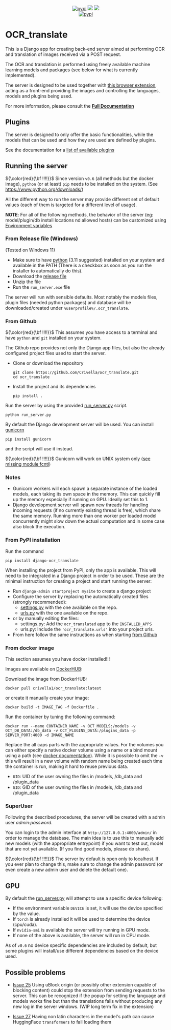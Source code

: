 <div align="center">
  <p align="center">
	<a href="https://pypi.org/project/django-ocr_translate/"><img src="https://img.shields.io/pypi/dm/django-ocr_translate?style=flat-square" alt="pypi"/></a>
	<a href="https://pypi.org/project/django-ocr_translate/"><img src="https://img.shields.io/pypi/v/django-ocr_translate?style=flat-square" /></a>
	<a href="https://pypi.org/project/django-ocr_translate/"><img src="https://img.shields.io/github/downloads/Crivella/ocr_translate/total.svg?style=flat-square" /></a>
  <br />
	<a href="https://crivella.github.io/ocr_translate/"><img src="https://img.shields.io/badge/GitHub%20Pages-222222?style=for-the-badge&logo=GitHub%20Pages&logoColor=white" alt="pypi"/></a>
  </p>
</div>

# OCR_translate

This is a Django app for creating back-end server aimed at performing OCR and translation of images received via a POST request.

The OCR and translation is performed using freely available machine learning models and packages (see below for what is currently implemented).

The server is designed to be used together with [this browser extension](https://github.com/Crivella/ocr_extension), acting as a front-end providing the images and controlling the languages, models and plugins being used.

For more information, please consult the **[Full Documentation](https://crivella.github.io/ocr_translate/)**

## Plugins

The server is designed to only offer the basic functionalities, while the models that can be used and how they are used are defined by plugins.

See the documentation for a [list of available plugins](https://crivella.github.io/ocr_translate/user/index.html#known-validated-plugins)

<!-- - [ocr_translate-hugging_face](https://github.com/Crivella/ocr_translate-hugging_face): Plugin for using Hugging Face models for OCR and translation.
- [ocr_translate-easyocr](https://github.com/Crivella/ocr_translate-easyocr): Plugin for using EasyOCR models for BBox detection.
- [ocr_translate-tesseract](https://github.com/Crivella/ocr_translate-tesseract): Plugin for using Tesseract models for OCR.
- [ocr_translate-paddle](https://github.com/Crivella/ocr_translate-paddle): Plugin for using PaddleOCR models for BBox detection and OCR.
- [ocr_translate-ollama](https://github.com/Crivella/ocr_translate-ollama): Plugin for using LLMs through ollama for translation.
- [ocr_translate-google](https://github.com/Crivella/ocr_translate-google): Plugin for using Google Translate for translation. -->


## Running the server

${\color{red}{\bf !!!!}}$ Since version `v0.6` (all methods but the docker image), `python` (or at least) `pip` needs to be installed on the system. (See https://www.python.org/downloads/)

All the different way to run the server may provide different set of default values (each of them is targeted for a different level of usage).

**NOTE**: For all of the following methods, the behavior of the server (eg: model/plugin/db install locations nd allowed hosts) can be customized using [Environment variables](https://crivella.github.io/ocr_translate/user/envs.html)

### From Release file (Windows)

(Tested on Windows 11)

- Make sure to have [python](https://www.python.org/downloads/windows/) (3.11 suggested) installed on your system and available in the PATH (There is a checkbox as soon as you run the installer to automatically do this).
- Download the [release file](/../../releases/latest/download/run_server.zip)
- Unzip the file
- Run the `run_server.exe` file

The server will run with sensible defaults. Most notably the models files, plugin files (needed python packages) and database will be downloaded/created under `%userprofile%/.ocr_translate`.

### From Github

${\color{red}{\bf !!!!}}$ This assumes you have access to a terminal and have `python` and `git` installed on your system.

The Github repo provides not only the Django app files, but also the already configured project files used to start the server.

- Clone or download the repository

      git clone https://github.com/Crivella/ocr_translate.git
      cd ocr_translate

- Install the project and its dependencies

      pip install .

Run the server by using the provided [run_server.py](run_server.py) script.

    python run_server.py

By default the Django development server will be used. You can install [gunicorn](https://gunicorn.org/)

    pip install gunicorn

and the script will use it instead.

${\color{red}{\bf !!!!}}$ Gunicorn will work on UNIX system only ([see missing module fcntl](https://stackoverflow.com/questions/62788628/modulenotfounderror-no-module-named-fcntl))

### Notes

- Gunicorn workers will each spawn a separate instance of the loaded models, each taking its own space in the memory. This can quickly fill up the memory especially if running on GPU. Ideally set this to 1.
- Django development server will spawn new threads for handling incoming requests (if no currently existing thread is free), which share the same memory. Running more than one worker per loaded model concurrently might slow down the actual computation and in some case also block the execution.

### From PyPI installation

Run the command

    pip install django-ocr_translate

When installing the project from PyPI, only the app is available.
This will need to be integrated in a Django project in order to be used.
These are the minimal instruction for creating a project and start running the server:

- Run `django-admin startproject mysite` to create a django project
- Configure the server by replacing the automatically created files (strongly recommended):
  - [settings.py](mysite/settings.py) with the one available on the repo.
  - [urls.py](mysite/urls.py) with the one available on the repo.
- or by manually editing the files:
  - settings.py: Add the `ocr_translated` app to the `INSTALLED_APPS`
  - urls.py: Include the `'ocr_translate.urls'` into your project urls.
- From here follow the same instructions as when starting [from Github](#from-github)

### From docker image

This section assumes you have docker installed!!!

Images are available on [DockerHUB](https://hub.docker.com/r/crivella1/ocr_translate):

Download the image from DockerHUB:

    docker pull crivella1/ocr_translate:latest

or create it manually create your image:

    docker build -t IMAGE_TAG -f Dockerfile .

Run the container by tuning the following command:

    docker run --name CONTAINER_NAME -v OCT_MODELS:/models -v OCT_DB_DATA:/db_data -v OCT_PLUGINS_DATA:/plugins_data -p SERVER_PORT:4000 -d IMAGE_NAME

Replace the all caps parts with the appropriate values.
For the volumes you can either specify a native docker volume using a name or a bind mount using a path (see [docker documentation](https://docs.docker.com/storage/volumes/)).
While it is possible to omit the `-v` this will result in a new volume with random name being created each time the container is run, making it hard to reuse previous data.

- `UID`: UID of the user owning the files in /models, /db_data and /plugin_data
- `GID`: GID of the user owning the files in /models, /db_data and /plugin_data

### SuperUser

Following the described procedures, the server will be created with a admin user *admin*:*password*.

You can login to the admin interface at `http://127.0.0.1:4000/admin/` in order to manage the database.
The main idea is to use this to manually add new models (with the appropriate entrypoint) if you want to test out,
model that are not yet available. (If you find good models, please do share).

${\color{red}{\bf !!!!}}$ The server by default is open only to localhost. If you ever plan to change this, make sure to change the admin password (or even create a new admin user and delete the default one).

## GPU

By default the [run_server.py](run_server.py) will attempt to use a specific device following:

- If the environment variable `DEVICE` is set, it will use the device specified by the value.
- If `torch` is already installed it will be used to determine the device (cpu/cuda).
- If `nvidia-smi` is available the server will try running in GPU mode.
- If none of the above is available, the server will run in CPU mode.

As of `v0.6` no device specific dependencies are included by default, but some plugins will install/use different dependencies based on the device used.

## Possible problems

- [Issue 25](/../../issues/25) Using uBlock origin (or possibly other extension capable of blocking content) could stop the extension from sending requests to the server. This can be recognized if the popup for setting the language and models works fine but than the translations fails without producing any new log in the server windows. (WIP long term fix in the extension)

- [Issue 27](/../../issues/27) Having non latin characters in the model's path can cause HuggingFace `transformers` to fail loading them
